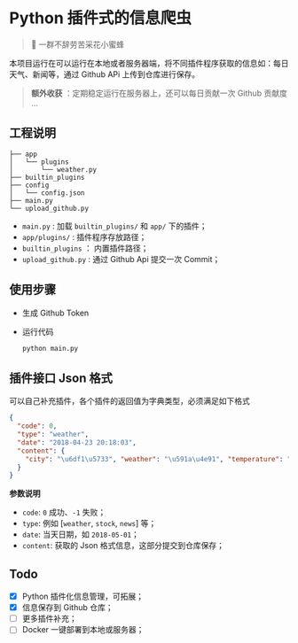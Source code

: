 # Python 插件式的信息爬虫

>  🐝 一群不辞劳苦采花小蜜蜂

本项目运行在可以运行在本地或者服务器端，将不同插件程序获取的信息如：每日天气、新闻等，通过 Github APi 上传到仓库进行保存。

> **额外收获** ：定期稳定运行在服务器上，还可以每日贡献一次 Github 贡献度 ...

## 工程说明
```
├── app
│   └── plugins
│       └── weather.py
├── builtin_plugins
├── config
│   └── config.json
├── main.py
└── upload_github.py

```

- `main.py` : 加载 `builtin_plugins/` 和 `app/` 下的插件；
- `app/plugins/` : 插件程序存放路径；
- `builtin_plugins` ： 内置插件路径；
- `upload_github.py` : 通过 Github Api 提交一次 Commit；

## 使用步骤

- 生成 Github Token 

- 运行代码
    ```bash
    python main.py
    ```


## 插件接口 Json 格式

可以自己补充插件，各个插件的返回值为字典类型，必须满足如下格式

```json
{
  "code": 0,
  "type": "weather",
  "date": "2018-04-23 20:18:03",
  "content": {
    "city": "\u6df1\u5733", "weather": "\u591a\u4e91", "temperature": "21 ~ 26\u2103", "humidity": "\u6e7f\u5ea6\uff1a63%", "wind": "\u98ce\u5411\uff1a\u5317\u98ce 2\u7ea7", "radiation": "\u7d2b\u5916\u7ebf\uff1a\u5f31", "air": "PM: 43"
  }
}
```

**参数说明**

- `code`: `0` 成功、`-1` 失败；
- `type`: 例如 [`weather`, `stock`, `news`] 等；
- `date`: 当天日期，如 `2018-05-01`；
- `content`: 获取的 Json 格式信息，这部分提交到仓库保存；


## Todo
- [x] Python 插件化信息管理，可拓展；
- [x] 信息保存到 Github 仓库；
- [ ] 更多插件补充；
- [ ] Docker 一键部署到本地或服务器；